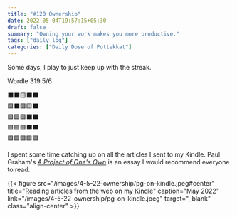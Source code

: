 ```yaml
---
title: "#120 Ownership"
date: 2022-05-04T19:57:15+05:30
draft: false
summary: "Owning your work makes you more productive."
tags: ["daily log"]
categories: ["Daily Dose of Pottekkat"]
---
```


Some days, I play to just keep up with the streak.

Wordle 319 5/6

⬛⬛🟨⬛⬛\
🟩⬛🟩🟨⬛\
🟩🟩🟩⬛⬛\
🟩🟩🟩⬛⬛\
🟩🟩🟩🟩🟩

I spent some time catching up on all the articles I sent to my Kindle. Paul Graham's _[A Project of One\'s Own](http://paulgraham.com/own.html)_ is an essay I would recommend everyone to read.

{{< figure src="/images/4-5-22-ownership/pg-on-kindle.jpeg#center" title="Reading articles from the web on my Kindle" caption="May 2022" link="/images/4-5-22-ownership/pg-on-kindle.jpeg" target="_blank" class="align-center" >}}
